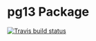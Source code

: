 # pg13 Package     
<!-- badges: start -->
[![Travis build status](https://travis-ci.com/meerapatelmd/pg13.svg?branch=master)](https://travis-ci.com/meerapatelmd/pg13)
<!-- badges: end -->
